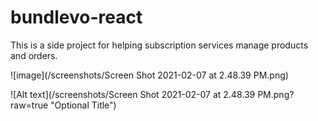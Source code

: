# bundlevo-react

This is a side project for helping subscription services manage products and orders.

![image](/screenshots/Screen Shot 2021-02-07 at 2.48.39 PM.png)

![Alt text](/screenshots/Screen Shot 2021-02-07 at 2.48.39 PM.png?raw=true "Optional Title")
